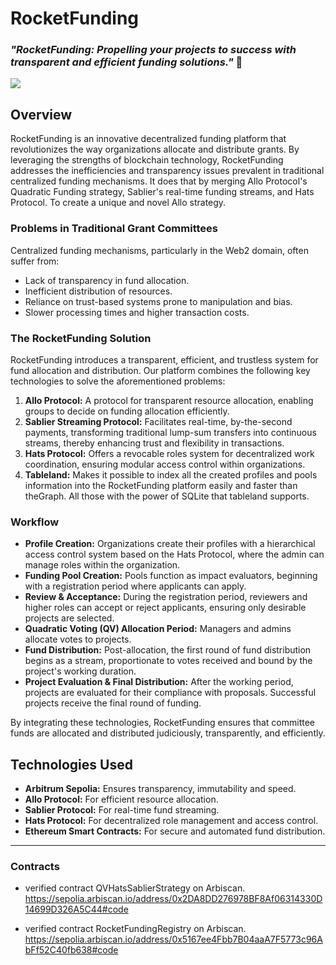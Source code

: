 # RocketFunding

### _"RocketFunding: Propelling your projects to success with transparent and efficient funding solutions."_ 🚀

<img src="../AlloHackathon/client/public/RocketFunding.webp"/>

## Overview

RocketFunding is an innovative decentralized funding platform that revolutionizes the way organizations allocate and distribute grants. By leveraging the strengths of blockchain technology, RocketFunding addresses the inefficiencies and transparency issues prevalent in traditional centralized funding mechanisms. It does that by merging Allo Protocol's Quadratic Funding strategy, Sablier's real-time funding streams, and Hats Protocol. To create a unique and novel Allo strategy.

### Problems in Traditional Grant Committees

Centralized funding mechanisms, particularly in the Web2 domain, often suffer from:

- Lack of transparency in fund allocation.
- Inefficient distribution of resources.
- Reliance on trust-based systems prone to manipulation and bias.
- Slower processing times and higher transaction costs.

### The RocketFunding Solution

RocketFunding introduces a transparent, efficient, and trustless system for fund allocation and distribution. Our platform combines the following key technologies to solve the aforementioned problems:

1. **Allo Protocol:** A protocol for transparent resource allocation, enabling groups to decide on funding allocation efficiently.
2. **Sablier Streaming Protocol:** Facilitates real-time, by-the-second payments, transforming traditional lump-sum transfers into continuous streams, thereby enhancing trust and flexibility in transactions.
3. **Hats Protocol:** Offers a revocable roles system for decentralized work coordination, ensuring modular access control within organizations.
4. **Tableland:** Makes it possible to index all the created profiles and pools information into the RocketFunding platform easily and faster than theGraph. All those with the power of SQLite that tableland supports.

### Workflow

- **Profile Creation:** Organizations create their profiles with a hierarchical access control system based on the Hats Protocol, where the admin can manage roles within the organization.
- **Funding Pool Creation:** Pools function as impact evaluators, beginning with a registration period where applicants can apply.
- **Review & Acceptance:** During the registration period, reviewers and higher roles can accept or reject applicants, ensuring only desirable projects are selected.
- **Quadratic Voting (QV) Allocation Period:** Managers and admins allocate votes to projects.
- **Fund Distribution:** Post-allocation, the first round of fund distribution begins as a stream, proportionate to votes received and bound by the project's working duration.
- **Project Evaluation & Final Distribution:** After the working period, projects are evaluated for their compliance with proposals. Successful projects receive the final round of funding.

By integrating these technologies, RocketFunding ensures that committee funds are allocated and distributed judiciously, transparently, and efficiently.

## Technologies Used

- **Arbitrum Sepolia:** Ensures transparency, immutability and speed.
- **Allo Protocol:** For efficient resource allocation.
- **Sablier Protocol:** For real-time fund streaming.
- **Hats Protocol:** For decentralized role management and access control.
- **Ethereum Smart Contracts:** For secure and automated fund distribution.

---

### Contracts

- verified contract QVHatsSablierStrategy on Arbiscan.
  https://sepolia.arbiscan.io/address/0x2DA8DD276978BF8Af06314330D14699D326A5C44#code

- verified contract RocketFundingRegistry on Arbiscan.
  https://sepolia.arbiscan.io/address/0x5167ee4Fbb7B04aaA7F5773c96AbFf52C40fb638#code


